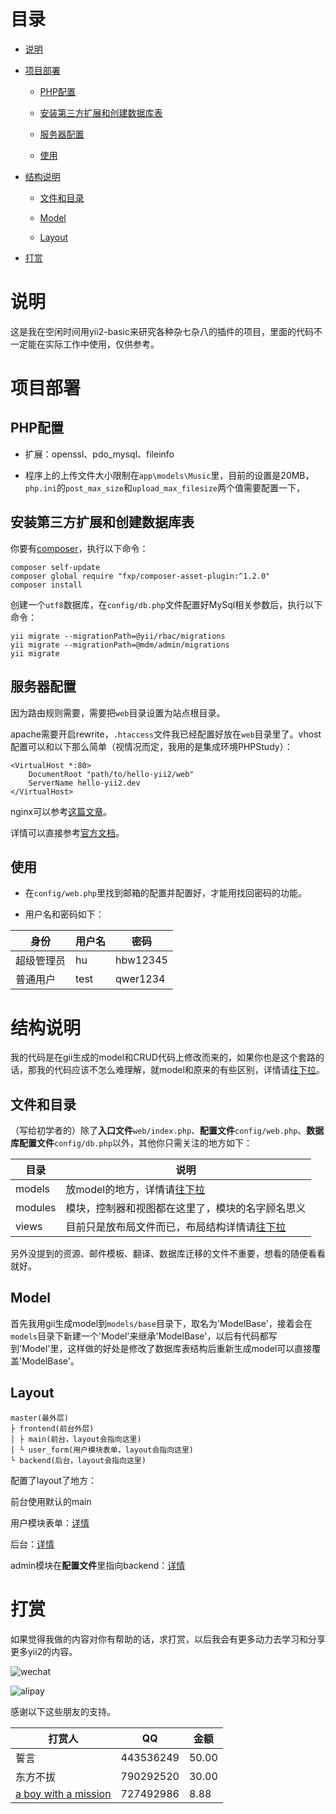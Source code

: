 # 目录

* [说明](#说明)

* [项目部署](#项目部署)

    * [PHP配置](#php配置)

    * [安装第三方扩展和创建数据库表](#安装第三方扩展和创建数据库表)

    * [服务器配置](#服务器配置)

    * [使用](#使用)

* [结构说明](#结构说明)

    * [文件和目录](#文件和目录)

    * [Model](#model)

    * [Layout](#layout)

* [打赏](#打赏)

# 说明

这是我在空闲时间用yii2-basic来研究各种杂七杂八的插件的项目，里面的代码不一定能在实际工作中使用，仅供参考。

# 项目部署

## PHP配置

* 扩展：openssl、pdo_mysql、fileinfo

* 程序上的上传文件大小限制在`app\models\Music`里，目前的设置是20MB，`php.ini`的`post_max_size`和`upload_max_filesize`两个值需要配置一下，

## 安装第三方扩展和创建数据库表

你要有[composer](http://docs.phpcomposer.com/)，执行以下命令：

```
composer self-update
composer global require "fxp/composer-asset-plugin:^1.2.0"
composer install
```

创建一个`utf8`数据库，在`config/db.php`文件配置好MySql相关参数后，执行以下命令：

```
yii migrate --migrationPath=@yii/rbac/migrations
yii migrate --migrationPath=@mdm/admin/migrations
yii migrate
```

## 服务器配置

因为路由规则需要，需要把`web`目录设置为站点根目录。

apache需要开启rewrite，`.htaccess`文件我已经配置好放在`web`目录里了。vhost配置可以和以下那么简单（视情况而定，我用的是集成环境PHPStudy）：

```
<VirtualHost *:80>
    DocumentRoot "path/to/hello-yii2/web"
    ServerName hello-yii2.dev
</VirtualHost>
```

nginx可以参考[这篇文章](http://www.getyii.com/topic/31)。

详情可以直接参考[官方文档](http://www.yiiframework.com/doc-2.0/guide-start-installation.html#configuring-web-servers)。

## 使用

* 在`config/web.php`里找到邮箱的配置并配置好，才能用找回密码的功能。

* 用户名和密码如下：

身份 | 用户名 | 密码
---|---|---
超级管理员 | hu | hbw12345
普通用户 | test | qwer1234

# 结构说明

我的代码是在gii生成的model和CRUD代码上修改而来的，如果你也是这个套路的话，那我的代码应该不怎么难理解，就model和原来的有些区别，详情请[往下拉](#model)。

## 文件和目录

（写给初学者的）除了**入口文件**`web/index.php`、**配置文件**`config/web.php`、**数据库配置文件**`config/db.php`以外，其他你只需关注的地方如下：

目录 | 说明
---|---
models | 放model的地方，详情请[往下拉](#model)
modules | 模块，控制器和视图都在这里了，模块的名字顾名思义
views | 目前只是放布局文件而已，布局结构详情请[往下拉](#layout)

另外没提到的资源、邮件模板、翻译、数据库迁移的文件不重要，想看的随便看看就好。

## Model

首先我用gii生成model到`models/base`目录下，取名为'ModelBase'，接着会在`models`目录下新建一个'Model'来继承'ModelBase'，以后有代码都写到'Model'里，这样做的好处是修改了数据库表结构后重新生成model可以直接覆盖'ModelBase'。

## Layout

```
master(最外层)
├ frontend(前台外层)
│ ├ main(前台，layout会指向这里)
│ └ user_form(用户模块表单，layout会指向这里)
└ backend(后台，layout会指向这里)
```

配置了layout了地方：

前台使用默认的main

用户模块表单：[详情](https://github.com/hubeiwei/hello-yii2/blob/2.0/modules/user/controllers/base/ModuleController.php#L14)

后台：[详情](https://github.com/hubeiwei/hello-yii2/blob/2.0/modules/backend/controllers/base/ModuleController.php#L14)

admin模块在**配置文件**里指向backend：[详情](https://github.com/hubeiwei/hello-yii2/blob/2.0/config/web.php#L61)

# 打赏

如果觉得我做的内容对你有帮助的话，求打赏，以后我会有更多动力去学习和分享更多yii2的内容。

![wechat](https://raw.githubusercontent.com/hubeiwei/hello-yii2/master/web/wechat_pay.png "微信")

![alipay](https://raw.githubusercontent.com/hubeiwei/hello-yii2/master/web/ali_pay.jpg "支付宝")

感谢以下这些朋友的支持。

打赏人 | QQ | 金额
---|---|---
誓言 | 443536249 | 50.00
东方不拔 | 790292520 | 30.00
[a boy with a mission](https://github.com/xiaocai314) | 727492986 | 8.88
